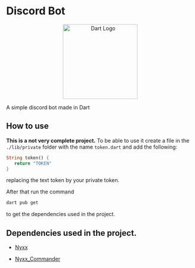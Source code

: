 # Discord Bot

<div align="center"><img src="https://upload.wikimedia.org/wikipedia/commons/7/7e/Dart-logo.png" alt="Dart Logo" width="200px" /></div>

A simple discord bot made in Dart

## How to use

**This is a not very complete project.**
To be able to use it create a file in the `./lib/private` folder  with the name `token.dart` and add the following:

```dart
String token() {
   return "TOKEN"
}
```

replacing the text token by your private token.

After that run the command
```sh
dart pub get
```
to get the dependencies used in the project.

## Dependencies used in the project.

- [Nyxx](https://pub.dev/packages/nyxx)

- [Nyxx_Commander](https://pub.dev/packages/nyxx_commander)